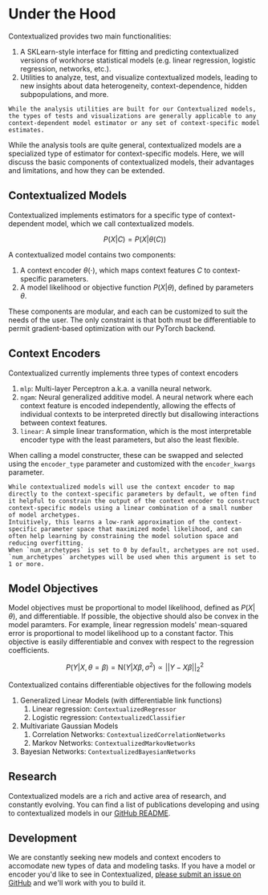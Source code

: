 # Under the Hood

Contextualized provides two main functionalities:
1. A SKLearn-style interface for fitting and predicting contextualized versions of workhorse statistical models (e.g. linear regression, logistic regression, networks, etc.).
2. Utilities to analyze, test, and visualize contextualized models, leading to new insights about data heterogeneity, context-dependence, hidden subpopulations, and more.

```{note}
While the analysis utilities are built for our Contextualized models, the types of tests and visualizations are generally applicable to any context-dependent model estimator or any set of context-specific model estimates.
```

While the analysis tools are quite general, contextualized models are a specialized type of estimator for context-specific models.
Here, we will discuss the basic components of contextualized models, their advantages and limitations, and how they can be extended.


## Contextualized Models

Contextualized implements estimators for a specific type of context-dependent model, which we call contextualized models. 

$$P(X | C) = P(X | \theta(C))$$

A contextualized model contains two components:
1. A context encoder $\theta(\cdot)$, which maps context features $C$ to context-specific parameters.
2. A model likelihood or objective function $P(X | \theta)$, defined by parameters $\theta$.

These components are modular, and each can be customized to suit the needs of the user.
The only constraint is that both must be differentiable to permit gradient-based optimization with our PyTorch backend.

## Context Encoders

Contextualized currently implements three types of context encoders

1. `mlp`: Multi-layer Perceptron a.k.a. a vanilla neural network.
2. `ngam`: Neural generalized additive model. A neural network where each context feature is encoded independently, allowing the effects of individual contexts to be interpreted directly but disallowing interactions between context features.
3. `linear`: A simple linear transformation, which is the most interpretable encoder type with the least parameters, but also the least flexible.

When calling a model constructer, these can be swapped and selected using the `encoder_type` parameter and customized with the `encoder_kwargs` parameter.

```{note}
While contextualized models will use the context encoder to map directly to the context-specific parameters by default, we often find it helpful to constrain the output of the context encoder to construct context-specific models using a linear combination of a small number of model archetypes. 
Intuitively, this learns a low-rank approximation of the context-specific parameter space that maximized model likelihood, and can often help learning by constraining the model solution space and reducing overfitting.
When `num_archetypes` is set to 0 by default, archetypes are not used.
`num_archetypes` archetypes will be used when this argument is set to 1 or more.
```

## Model Objectives

Model objectives must be proportional to model likelihood, defined as $P(X | \theta)$, and differentiable.
If possible, the objective should also be convex in the model paramters.
For example, linear regression models' mean-squared error is proportional to model likelihood up to a constant factor.
This objective is easily differentiable and convex with respect to the regression coefficients.

$$P(Y | X, \theta = \beta) = \text{N}(Y | X\beta, \sigma^2) \propto ||Y - X\beta||_2^2$$

Contextualized contains differentiable objectives for the following models

1. Generalized Linear Models (with differentiable link functions)
    1. Linear regression: `ContextualizedRegressor`
    2. Logistic regression: `ContextualizedClassifier`
2. Multivariate Gaussian Models
    1. Correlation Networks: `ContextualizedCorrelationNetworks`
    2. Markov Networks: `ContextualizedMarkovNetworks`
3. Bayesian Networks: `ContextualizedBayesianNetworks`

## Research

Contextualized models are a rich and active area of research, and constantly evolving.
You can find a list of publications developing and using to contextualized models in our [GitHub README](https://github.com/cnellington/Contextualized?tab=readme-ov-file#related-publications-and-pre-prints).


## Development

We are constantly seeking new models and context encoders to accomodate new types of data and modeling tasks.
If you have a model or encoder you'd like to see in Contextualized, [please submit an issue on GitHub](https://github.com/cnellington/Contextualized/issues) and we'll work with you to build it.